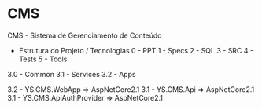 # CMS

CMS - Sistema de Gerenciamento de Conteúdo

- Estrutura do Projeto / Tecnologias
0 - PPT
1 - Specs
2 - SQL
3 - SRC
4 - Tests
5 - Tools

3.0 - Common
3.1 - Services
3.2	- Apps 

3.2 - YS.CMS.WebApp 				=> AspNetCore2.1
3.1 - YS.CMS.Api    				=> AspNetCore2.1
3.1 - YS.CMS.ApiAuthProvider    	=> AspNetCore2.1